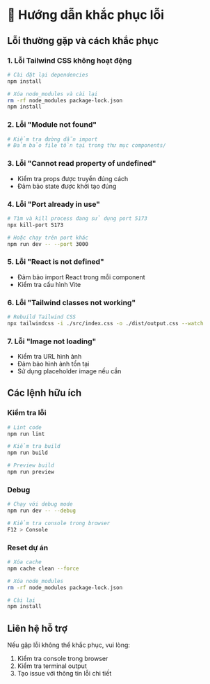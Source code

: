 # 🔧 Hướng dẫn khắc phục lỗi

## Lỗi thường gặp và cách khắc phục

### 1. Lỗi Tailwind CSS không hoạt động
```bash
# Cài đặt lại dependencies
npm install

# Xóa node_modules và cài lại
rm -rf node_modules package-lock.json
npm install
```

### 2. Lỗi "Module not found"
```bash
# Kiểm tra đường dẫn import
# Đảm bảo file tồn tại trong thư mục components/
```

### 3. Lỗi "Cannot read property of undefined"
- Kiểm tra props được truyền đúng cách
- Đảm bảo state được khởi tạo đúng

### 4. Lỗi "Port already in use"
```bash
# Tìm và kill process đang sử dụng port 5173
npx kill-port 5173

# Hoặc chạy trên port khác
npm run dev -- --port 3000
```

### 5. Lỗi "React is not defined"
- Đảm bảo import React trong mỗi component
- Kiểm tra cấu hình Vite

### 6. Lỗi "Tailwind classes not working"
```bash
# Rebuild Tailwind CSS
npx tailwindcss -i ./src/index.css -o ./dist/output.css --watch
```

### 7. Lỗi "Image not loading"
- Kiểm tra URL hình ảnh
- Đảm bảo hình ảnh tồn tại
- Sử dụng placeholder image nếu cần

## Các lệnh hữu ích

### Kiểm tra lỗi
```bash
# Lint code
npm run lint

# Kiểm tra build
npm run build

# Preview build
npm run preview
```

### Debug
```bash
# Chạy với debug mode
npm run dev -- --debug

# Kiểm tra console trong browser
F12 > Console
```

### Reset dự án
```bash
# Xóa cache
npm cache clean --force

# Xóa node_modules
rm -rf node_modules package-lock.json

# Cài lại
npm install
```

## Liên hệ hỗ trợ
Nếu gặp lỗi không thể khắc phục, vui lòng:
1. Kiểm tra console trong browser
2. Kiểm tra terminal output
3. Tạo issue với thông tin lỗi chi tiết 
